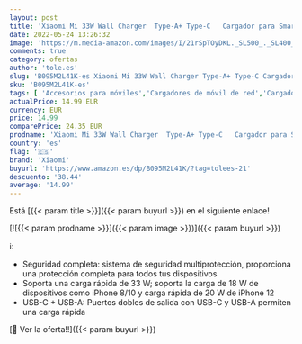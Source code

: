 ```yaml
---
layout: post
title: 'Xiaomi Mi 33W Wall Charger  Type-A+ Type-C   Cargador para Smartphone y Notebook  Compatible con portátiles y iPad de Apple  Dual Port  Blanco  Versión Italiana'
date: 2022-05-24 13:26:32
image: 'https://m.media-amazon.com/images/I/21rSpTOyDKL._SL500_._SL400_.jpg'
comments: true
category: ofertas
author: 'tole.es'
slug: 'B095M2L41K-es Xiaomi Mi 33W Wall Charger Type-A+ Type-C Cargador para...'
sku: 'B095M2L41K-es'
tags: [ 'Accesorios para móviles','Cargadores de móvil de red','Cargadores para móviles','Comunicación móvil y accesorios','Electrónica','apple','ipad','xiaomi','🇪🇸', ]
actualPrice: 14.99 EUR
currency: EUR
price: 14.99
comparePrice: 24.35 EUR
prodname: 'Xiaomi Mi 33W Wall Charger  Type-A+ Type-C   Cargador para Smartphone y Notebook  Compatible con portátiles y iPad de Apple  Dual Port  Blanco  Versión Italiana'
country: 'es'
flag: '🇪🇸'
brand: 'Xiaomi'
buyurl: 'https://www.amazon.es/dp/B095M2L41K/?tag=tolees-21'
descuento: '38.44'
average: '14.99'
---
```


Está [{{< param title >}}]({{< param buyurl >}}) en el siguiente enlace!

[![{{< param prodname >}}]({{< param image >}})]({{< param buyurl >}})

ℹ️:

- Seguridad completa: sistema de seguridad multiprotección, proporciona una protección completa para todos tus dispositivos
- Soporta una carga rápida de 33 W; soporta la carga de 18 W de dispositivos como iPhone 8/10 y carga rápida de 20 W de iPhone 12
- USB-C + USB-A: Puertos dobles de salida con USB-C y USB-A permiten una carga rápida

[🛒 Ver la oferta!!]({{< param buyurl >}})
